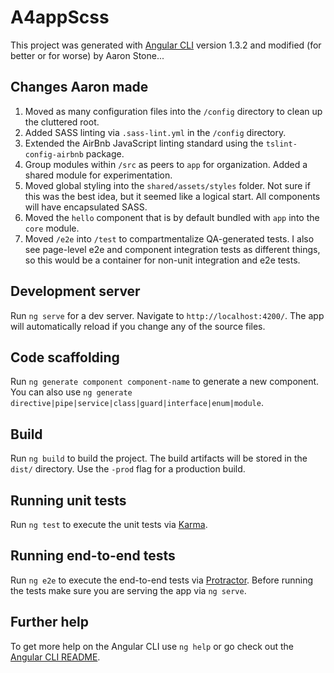 # A4appScss

This project was generated with [Angular CLI](https://github.com/angular/angular-cli) version 1.3.2 and modified (for better or for worse) by Aaron Stone...

## Changes Aaron made
1. Moved as many configuration files into the `/config` directory to clean up the cluttered root.
2. Added SASS linting via `.sass-lint.yml` in the `/config` directory.
3. Extended the AirBnb JavaScript linting standard using the `tslint-config-airbnb` package.
4. Group modules within `/src` as peers to `app` for organization. Added a shared module for experimentation.
5. Moved global styling into the `shared/assets/styles` folder. Not sure if this was the best idea, but it seemed like a logical start. All components will have encapsulated SASS.
6. Moved the `hello` component that is by default bundled with `app` into the `core` module.
7. Moved `/e2e` into `/test` to compartmentalize QA-generated tests. I also see page-level e2e and component integration tests as different things, so this would be a container for non-unit integration and e2e tests.

## Development server

Run `ng serve` for a dev server. Navigate to `http://localhost:4200/`. The app will automatically reload if you change any of the source files.

## Code scaffolding

Run `ng generate component component-name` to generate a new component. You can also use `ng generate directive|pipe|service|class|guard|interface|enum|module`.

## Build

Run `ng build` to build the project. The build artifacts will be stored in the `dist/` directory. Use the `-prod` flag for a production build.

## Running unit tests

Run `ng test` to execute the unit tests via [Karma](https://karma-runner.github.io).

## Running end-to-end tests

Run `ng e2e` to execute the end-to-end tests via [Protractor](http://www.protractortest.org/).
Before running the tests make sure you are serving the app via `ng serve`.

## Further help

To get more help on the Angular CLI use `ng help` or go check out the [Angular CLI README](https://github.com/angular/angular-cli/blob/master/README.md).
